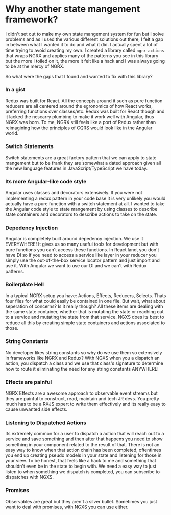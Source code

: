 # Why another state mangement framework?
I didn't set out to make my own state mangement system for fun but I solve problems and as 
I used the various different solutions out there, I felt a gap in between what I wanted it to
do and what it did. I actually spent a lot of time trying to avoid creating my own. I created 
a library called `ngrx-actions` that wraps NGRX and applies many of the patterns you see in this
library but the more I toiled on it, the more it felt like a hack and I was always going to be
at the mercy of NGRX.

So what were the gaps that I found and wanted to fix with this library?

### In a gist
Redux was built for React. All the concepts around it such as pure function reducers
are all centered around the egronomics of how React works, preferring functions over
classes/etc. Redux was built for React though and it lacked the nescarry plumbing to
make it work well with Angular, thus NGRX was born. To me, NGRX still feels like a 
port of Redux rather than reimagining how the principles of CQRS would look like
in the Angular world.

### Switch Statements
Switch statements are a great factory pattern that we can apply to state mangement but
to be frank they are somewhat a dated approach given all the new language features in
JavaScript/TypeScript we have today.

### Its more Angular-like code style
Angular uses classes and decorators extensively. If you were not implementing a redux
pattern in your code base it is very unlikely you would actually have a pure function 
with a switch statement at all. I wanted to take the Angular code style to state mangement
by using classes to describe state containers and decorators to describe actions to take
on the state.

### Depedency Injection
Angular is completely built around depedency injection. We use it EVERYWHERE! It gives us
so many useful tools for development but with pure functions you can't access these functions.
In React land, you don't have DI so if you need to access a service like layer in your reducer
you simply use the out-of-the-box service locator pattern and just import and use it. With Angular
we want to use our DI and we can't with Redux patterns.

### Boilerplate Hell
In a typical NGRX setup you have: Actions, Effects, Reducers, Selects. Thats four files
for what could easily be contained in one file. But wait, what about seperation of concerns?
Is it really though? All these items are dealing with the same state container, whether that
is mutating the state or reaching out to a service and mutating the state from that service.
NGXS does its best to reduce all this by creating simple state containers and actions associated
to those.

### String Constants
No developer likes string constants so why do we use them so extensively in frameworks like NGRX
and Redux? With NGXS when you a dispatch an action, you dispatch a class and we use that class's
signature to determine how to route it eliminating the need for any string constants ANYWHERE!

### Effects are painful
NGRX Effects are a awesome approach to observable event streams but they are painful to construct,
read, maintain and tech JR devs. You pretty much has to be a RXJS expert to write them effectively
and its really easy to cause unwanted side effects.

### Listening to Dispatched Actions
Its extremely common for a user to dispatch a action that will reach out to a service and save
something and then after that happens you need to show something in your component related
to the result of that. There is not an easy way to know when that action chain has been completed,
oftentimes you end up creating pseudo models in your state and listening for those in your view.
To be honest, that feels like a hack to me and something that shouldn't even be in the state
to begin with. We need a easy way to just listen to when something we dispatch is completed,
you can subscribe to dispatches with NGXS.

### Promises
Observables are great but they aren't a silver bullet. Sometimes you just want to deal with promises,
with NGXS you can use either.
